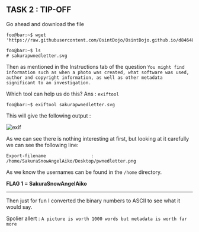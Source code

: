 ## TASK 2 : TIP-OFF

Go ahead and download the file 

```console
foo@bar:~$ wget 'https://raw.githubusercontent.com/OsintDojo/OsintDojo.github.io/d846483eb41dd4fdb6d00ac84ecdb4a66be6a191/TryHackMe/Sakura/sakurapwnedletter.svg'

foo@bar:~$ ls
# sakurapwnedletter.svg
```

Then as mentioned in the Instructions tab of the question `You might find information such as when a photo was created, what software was used, author and copyright information, as well as other metadata significant to an investigation.` 

Which tool can help us do this?
Ans : `exiftool`

```console
foo@bar:~$ exiftool sakurapwnedletter.svg
```

This will give the following output : 

![exif](https://user-images.githubusercontent.com/66634743/115604105-0b483900-a2f2-11eb-94fd-b43fc0b076e0.png)


As we can see there is nothing interesting at first, but looking at it carefully we can see the following line:

`Export-filename                 : /home/SakuraSnowAngelAiko/Desktop/pwnedletter.png`

As we know the usernames can be found in the `/home` directory.

**FLAG 1 =  SakuraSnowAngelAiko**

------ 

Then just for fun I converted the binary numbers to ASCII to see what it would say.

Spolier allert : `A picture is worth 1000 words but metadata is worth far more`
